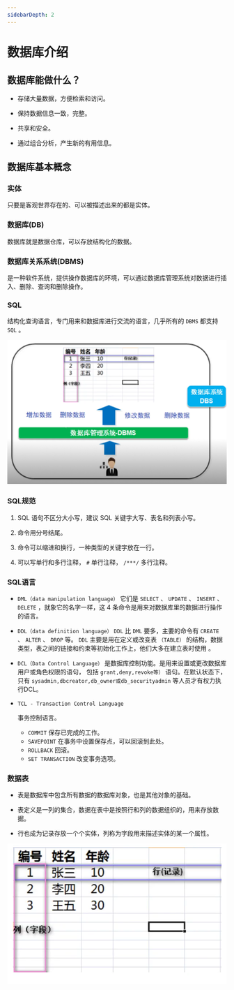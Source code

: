 ```yaml
---
sidebarDepth: 2
---
```


# 数据库介绍

## 数据库能做什么？

* 存储大量数据，方便检索和访问。

* 保持数据信息一致，完整。

* 共享和安全。

* 通过组合分析，产生新的有用信息。

## 数据库基本概念

### 实体

只要是客观世界存在的、可以被描述出来的都是实体。

### 数据库(DB)

数据库就是数据仓库，可以存放结构化的数据。

### 数据库关系系统(DBMS)

是一种软件系统，提供操作数据库的环境，可以通过数据库管理系统对数据进行插入、删除、查询和删除操作。

### SQL

结构化查询语言，专门用来和数据库进行交流的语言，几乎所有的 `DBMS` 都支持 `SQL` 。

![sql](../images/sql.png)

### SQL规范

1. SQL 语句不区分大小写，建议 SQL 关键字大写、表名和列表小写。

2. 命令用分号结尾。

3. 命令可以缩进和换行，一种类型的关键字放在一行。

4. 可以写单行和多行注释， `#` 单行注释， `/***/` 多行注释。

### SQL语言

* `DML（data manipulation language）`
    它们是 `SELECT` 、 `UPDATE` 、 `INSERT` 、 `DELETE` ，就象它的名字一样，这 4 条命令是用来对数据库里的数据进行操作的语言。

* `DDL（data definition language）`
`DDL` 比 `DML` 要多，主要的命令有 `CREATE` 、 `ALTER` 、 `DROP` 等。
`DDL` 主要是用在定义或改变表 `（TABLE）` 的结构，数据类型，表之间的链接和约束等初始化工作上，他们大多在建立表时使用 。

* `DCL（Data Control Language）`
    是数据库控制功能。是用来设置或更改数据库用户或角色权限的语句，
    包括 `grant,deny,revoke等）` 语句。在默认状态下，只有 `sysadmin,dbcreator,db_owner或db_securityadmin` 等人员才有权力执行DCL。

* `TCL - Transaction Control Language`
  

    事务控制语言。

    - `COMMIT` 保存已完成的工作。
    - `SAVEPOINT` 在事务中设置保存点，可以回滚到此处。
    - `ROLLBACK` 回滚。
    - `SET TRANSACTION` 改变事务选项。

### 数据表

* 表是数据库中包含所有数据的数据库对象，也是其他对象的基础。

* 表定义是一列的集合，数据在表中是按照行和列的数据组织的，用来存放数据。

* 行也成为记录存放一个个实体，列称为字段用来描述实体的某一个属性。

![tapable](../images/sql-table.png)
